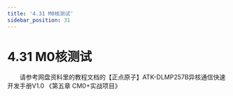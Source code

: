 ```yaml
---
title: '4.31 M0核测试'
sidebar_position: 31
---
```


# 4.31 M0核测试

&emsp;&emsp;请参考网盘资料里的教程文档的【正点原子】ATK-DLMP257B异核通信快速开发手册V1.0 《第五章 CM0+实战项目》

